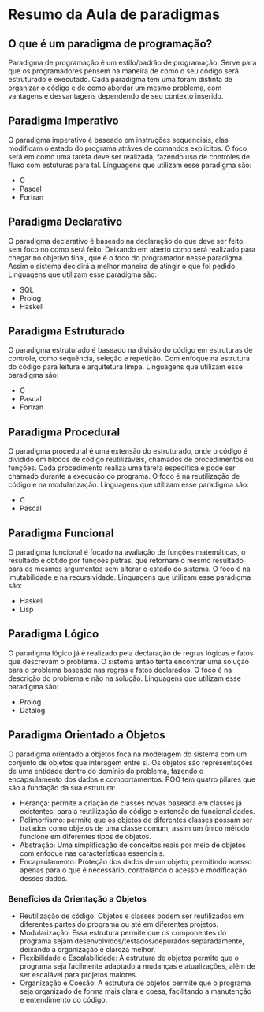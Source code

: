 # Resumo da Aula de paradigmas

## O que é um paradigma de programação?

Paradigma de programação é um estilo/padrão de programação. Serve para que os programadores pensem na maneira de como o seu código será estruturado e executado. Cada paradigma tem uma foram distinta de organizar o código e de como abordar um mesmo problema, com vantagens e desvantagens dependendo de seu contexto inserido.

## Paradigma Imperativo

O paradigma imperativo é baseado em instruções sequenciais, elas modificam o estado do programa atráves de comandos explicitos. O foco será em como uma tarefa deve ser realizada, fazendo uso de controles de fluxo com estuturas para tal. Linguagens que utilizam esse paradigma são: 
- C 
- Pascal
- Fortran 

## Paradigma Declarativo

O paradigma declarativo é baseado na declaração do que deve ser feito, sem foco no como será feito. Deixando em aberto como será realizado para chegar no objetivo final, que é o foco do programador nesse paradigma. Assim o sistema decidirá a melhor maneira de atingir o que foi pedido. Linguagens que utilizam esse paradigma são: 
- SQL
- Prolog
- Haskell

## Paradigma Estruturado

O paradigma estruturado é baseado na divisão do código em estruturas de controle, como sequência, seleção e repetição. Com enfoque na estrutura do código para leitura e arquitetura limpa. Linguagens que utilizam esse paradigma são:
- C
- Pascal
- Fortran

## Paradigma Procedural

O paradigma procedural é uma extensão do estruturado, onde o código é dividido em blocos de código reutilizáveis, chamados de procedimentos ou funções. Cada procedimento realiza uma tarefa específica e pode ser chamado durante a execução do programa. O foco é na reutilização de código e na modularização. Linguagens que utilizam esse paradigma são:
- C
- Pascal

## Paradigma Funcional

O paradigma funcional é focado na avaliação de funções matemáticas, o resultado é obtido por funções putras, que retornam o mesmo resultado para os mesmos argumentos sem alterar o estado do sistema. O foco é na imutabilidade e na recursividade. Linguagens que utilizam esse paradigma são:
- Haskell
- Lisp

## Paradigma Lógico

O paradigma lógico já é realizado pela declaração de regras lógicas e fatos que descrevam o problema. O sistema então tenta encontrar uma solução para o problema baseado nas regras e fatos declarados. O foco é na descrição do problema e não na solução. Linguagens que utilizam esse paradigma são:
- Prolog
- Datalog

## Paradigma Orientado a Objetos

O paradigma orientado a objetos foca na modelagem do sistema com um conjunto de objetos que interagem entre si. Os objetos são representações de uma entidade dentro do domínio do problema, fazendo o encapsulamento dos dados e comportamentos. POO tem quatro pilares que são a fundação da sua estrutura:
- Herança: permite a criação de classes novas baseada em classes já existentes, para a reutilização do código e extensão de funcionalidades.
- Polimorfismo: permite que os objetos de diferentes classes possam ser tratados como objetos de uma classe comum, assim um único método funcione em diferentes tipos de objetos.
- Abstração: Uma simplificação de conceitos reais por meio de objetos com enfoque nas características essenciais.
- Encapsulamento: Proteção dos dados de um objeto, permitindo acesso apenas para o que é necessário, controlando o acesso e modificação desses dados.

### Benefícios da Orientação a Objetos

- Reutilização de código: Objetos e classes podem ser reutilizados em diferentes partes do programa ou até em diferentes projetos.
- Modularização: Essa estrutura permite que os componentes do programa sejam desenvolvidos/testados/depurados separadamente, deixando a organização e clareza melhor.
- Flexibilidade e Escalabilidade: A estrutura de objetos permite que o programa seja facilmente adaptado a mudanças e atualizações, além de ser escalável para projetos maiores.
- Organização e Coesão: A estrutura de objetos permite que o programa seja organizado de forma mais clara e coesa, facilitando a manutenção e entendimento do código.
